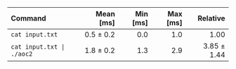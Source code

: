 | Command | Mean [ms] | Min [ms] | Max [ms] | Relative |
|:---|---:|---:|---:|---:|
| `cat input.txt` | 0.5 ± 0.2 | 0.0 | 1.0 | 1.00 |
| `cat input.txt \| ./aoc2` | 1.8 ± 0.2 | 1.3 | 2.9 | 3.85 ± 1.44 |
